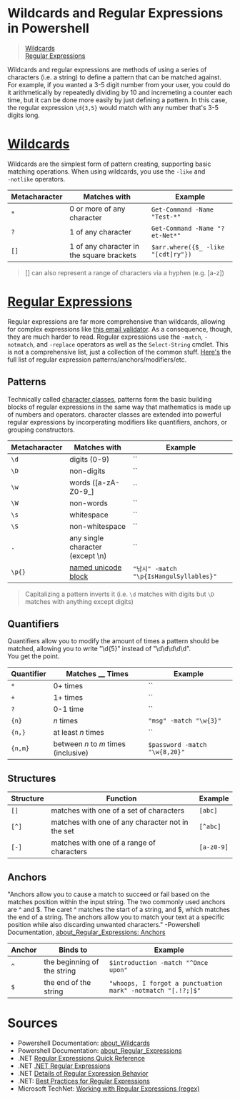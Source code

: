 # Wildcards and Regular Expressions in Powershell
> [Wildcards](https://github.com/EthanC2/Notes-and-Writeups/blob/main/Powershell/Wildcards%20and%20Regular%20Expressions.md#wildcards) <br />
> [Regular Expressions](https://github.com/EthanC2/Notes-and-Writeups/blob/main/Powershell/Wildcards%20and%20Regular%20Expressions.md#regular-expressions) <br />

Wildcards and regular expressions are methods of using a series of characters (i.e. a string) to define a pattern that can be matched against. For example, if you wanted
a 3-5 digit number from your user, you could do it arithmetically by repeatedly dividing by 10 and incremeting a counter each time, but it can be done more easily by just
defining a pattern. In this case, the regular expression `\d{3,5}` would match with any number that's 3-5 digits long.

# [Wildcards](https://docs.microsoft.com/en-us/powershell/module/microsoft.powershell.core/about/about_wildcards?view=powershell-7.2)
Wildcards are the simplest form of pattern creating, supporting basic matching operations. When using wildcards, you use the `-like` and <br /> `-notlike` operators.

| Metacharacter | Matches with | Example |
| ------------- | -------- | ------- |
| `*` | 0 or more of any character | `Get-Command -Name "Test-*"` |
| `?` | 1 of any character | `Get-Command -Name "?et-Net*"` |
| `[]` | 1 of any character in the square brackets | `$arr.where({$_ -like "[cdt]ry"})` |
> [] can also represent a range of characters via a hyphen (e.g. [a-z])

# [Regular Expressions](https://docs.microsoft.com/en-us/powershell/module/microsoft.powershell.core/about/about_regular_expressions?view=powershell-7.2)
Regular expressions are far more comprehensive than wildcards, allowing for complex expressions like [this email validator](https://www.emailregex.com/). As a consequence,
though, they are much harder to read. Regular expressions use the `-match`, `-notmatch`, and `-replace` operators as well as the `Select-String` cmdlet. This is not a comprehensive list, just a collection of the common stuff. [Here's](https://docs.microsoft.com/en-us/dotnet/standard/base-types/regular-expression-language-quick-reference) the full list of regular expression patterns/anchors/modifiers/etc.

## Patterns
Technically called [character classes](https://docs.microsoft.com/en-us/dotnet/standard/base-types/regular-expression-language-quick-reference#character-classes), patterns
form the basic building blocks of regular expressions in the same way that mathematics is made up of numbers and operators. character classes are extended into powerful
regular expressions by incorperating modifiers like quantifiers, anchors, or grouping constructors.

| Metacharacter | Matches with | Example |
| ------------- | -------- | ------- |
| `\d` | digits (0-9) | `` |
| `\D` | non-digits | `` |
| `\w` | words (\[a-zA-Z0-9\_\] | `` |
| `\W` | non-words | `` |
| `\s` | whitespace | `` |
| `\S` | non-whitespace | `` |
| `.` | any single character (except \\n) | `` |
| `\p{}` | [named unicode block](https://docs.microsoft.com/en-us/dotnet/standard/base-types/character-classes-in-regular-expressions#supported-named-blocks) | `"낚시" -match "\p{IsHangulSyllables}"` |

> Capitalizing a pattern inverts it (i.e. `\d` matches with digits but `\D` matches with anything except digits)

## Quantifiers
Quantifiers allow you to modify the amount of times a pattern should be matched, allowing you to write "\d{5}" instead of "\d\d\d\d\d". <br /> You get the point.

| Quantifier | Matches \_\_ Times | Example | 
| ---------- | ---------------- | ------- |
| `*` | 0+ times | `` |
| `+` | 1+ times | `` |
| `?` | 0-1 time | `` |
| `{n}` | _n_ times | `"msg" -match "\w{3}"` |
| `{n,}` | at least _n_ times | `` |
| `{n,m}` | between _n_ to _m_ times (inclusive) | `$password -match "\w{8,20}"` |

## Structures

| Structure | Function | Example |
| ------------- | -------- | ------- |
| `[]` | matches with one of a set of characters | `[abc]` |
| `[^]` | matches with one of any character not in the set | `[^abc]` |
| `[-]` | matches with one of a range of characters | `[a-z0-9]` |

## Anchors
"Anchors allow you to cause a match to succeed or fail based on the matches position within the input string. The two commonly used anchors are ^ and $. 
The caret ^ matches the start of a string, and $, which matches the end of a string. The anchors allow you to match your text at a specific position 
while also discarding unwanted characters." -Powershell Documentation, [about\_Regular\_Expressions: Anchors](https://docs.microsoft.com/en-us/powershell/module/microsoft.powershell.core/about/about_regular_expressions?view=powershell-7.2#anchors)

| Anchor | Binds to | Example |
| ----- | -------- | ------- |
| `^` | the beginning of the string | `$introduction -match "^Once upon"` |
| `$` | the end of the string | `"whoops, I forgot a punctuation mark" -notmatch "[.!?;]$"` |

# Sources
- Powershell Documentation: [about\_Wildcards](https://docs.microsoft.com/en-us/powershell/module/microsoft.powershell.core/about/about_wildcards?view=powershell-7.2) 
- Powershell Documentation: [about\_Regular\_Expressions](https://docs.microsoft.com/en-us/powershell/module/microsoft.powershell.core/about/about_regular_expressions?view=powershell-7.2) 
- .NET [Regular Expressions Quick Reference](https://docs.microsoft.com/en-us/dotnet/standard/base-types/regular-expression-language-quick-reference) <br />
- .NET [.NET Regular Expressions](https://docs.microsoft.com/en-us/dotnet/standard/base-types/regular-expressions) <br />
- .NET [Details of Regular Expression Behavior](https://docs.microsoft.com/en-us/dotnet/standard/base-types/details-of-regular-expression-behavior)
- .NET: [Best Practices for Regular Expressions](https://docs.microsoft.com/en-us/dotnet/standard/base-types/best-practices) <br />
- Microsoft TechNet: [Working with Regular Expressions (regex)](https://social.technet.microsoft.com/wiki/contents/articles/4310.powershell-working-with-regular-expressions-regex.aspx) <br /> 
